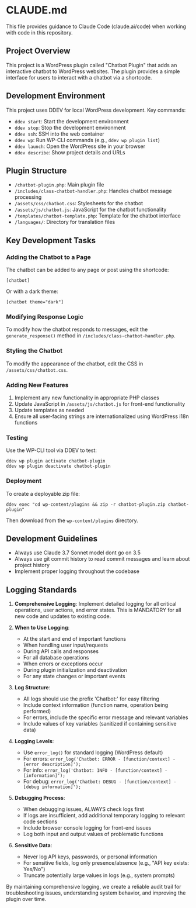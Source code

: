 # CLAUDE.md

This file provides guidance to Claude Code (claude.ai/code) when working with code in this repository.

## Project Overview

This project is a WordPress plugin called "Chatbot Plugin" that adds an interactive chatbot to WordPress websites. The plugin provides a simple interface for users to interact with a chatbot via a shortcode.

## Development Environment

This project uses DDEV for local WordPress development. Key commands:

- `ddev start`: Start the development environment
- `ddev stop`: Stop the development environment
- `ddev ssh`: SSH into the web container
- `ddev wp`: Run WP-CLI commands (e.g., `ddev wp plugin list`)
- `ddev launch`: Open the WordPress site in your browser
- `ddev describe`: Show project details and URLs

## Plugin Structure

- `/chatbot-plugin.php`: Main plugin file
- `/includes/class-chatbot-handler.php`: Handles chatbot message processing
- `/assets/css/chatbot.css`: Stylesheets for the chatbot
- `/assets/js/chatbot.js`: JavaScript for the chatbot functionality
- `/templates/chatbot-template.php`: Template for the chatbot interface
- `/languages/`: Directory for translation files

## Key Development Tasks

### Adding the Chatbot to a Page

The chatbot can be added to any page or post using the shortcode:
```
[chatbot]
```

Or with a dark theme:
```
[chatbot theme="dark"]
```

### Modifying Response Logic

To modify how the chatbot responds to messages, edit the `generate_response()` method in `/includes/class-chatbot-handler.php`.

### Styling the Chatbot

To modify the appearance of the chatbot, edit the CSS in `/assets/css/chatbot.css`.

### Adding New Features

1. Implement any new functionality in appropriate PHP classes
2. Update JavaScript in `/assets/js/chatbot.js` for front-end functionality
3. Update templates as needed
4. Ensure all user-facing strings are internationalized using WordPress i18n functions

### Testing

Use the WP-CLI tool via DDEV to test:
```
ddev wp plugin activate chatbot-plugin
ddev wp plugin deactivate chatbot-plugin
```

### Deployment

To create a deployable zip file:
```
ddev exec "cd wp-content/plugins && zip -r chatbot-plugin.zip chatbot-plugin"
```

Then download from the `wp-content/plugins` directory.

## Development Guidelines

- Always use Claude 3.7 Sonnet model dont go on 3.5
- Always use git commit history to read commit messages and learn about project history
- Implement proper logging throughout the codebase 

## Logging Standards

1. **Comprehensive Logging**: Implement detailed logging for all critical operations, user actions, and error states. This is MANDATORY for all new code and updates to existing code.

2. **When to Use Logging**:
   - At the start and end of important functions
   - When handling user input/requests
   - During API calls and responses
   - For all database operations
   - When errors or exceptions occur
   - During plugin initialization and deactivation
   - For any state changes or important events

3. **Log Structure**:
   - All logs should use the prefix 'Chatbot:' for easy filtering
   - Include context information (function name, operation being performed)
   - For errors, include the specific error message and relevant variables
   - Include values of key variables (sanitized if containing sensitive data)

4. **Logging Levels**:
   - Use `error_log()` for standard logging (WordPress default)
   - For errors: `error_log('Chatbot: ERROR - [function/context] - [error description]');`
   - For info: `error_log('Chatbot: INFO - [function/context] - [information]');`
   - For debug: `error_log('Chatbot: DEBUG - [function/context] - [debug information]');`

5. **Debugging Process**:
   - When debugging issues, ALWAYS check logs first
   - If logs are insufficient, add additional temporary logging to relevant code sections
   - Include browser console logging for front-end issues
   - Log both input and output values of problematic functions

6. **Sensitive Data**:
   - Never log API keys, passwords, or personal information
   - For sensitive fields, log only presence/absence (e.g., "API key exists: Yes/No")
   - Truncate potentially large values in logs (e.g., system prompts)

By maintaining comprehensive logging, we create a reliable audit trail for troubleshooting issues, understanding system behavior, and improving the plugin over time.